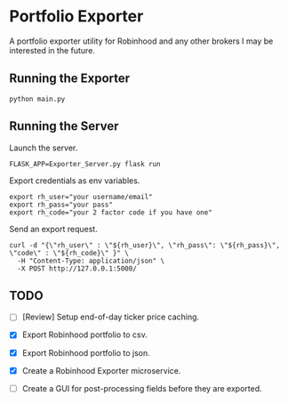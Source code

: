 # Portfolio Exporter

A portfolio exporter utility for Robinhood and any other brokers I may be interested in the future.

## Running the Exporter

```
python main.py
```

## Running the Server

Launch the server.

```
FLASK_APP=Exporter_Server.py flask run
```

Export credentials as env variables.

```
export rh_user="your username/email"
export rh_pass="your pass"
export rh_code="your 2 factor code if you have one"
```

Send an export request.

```
curl -d "{\"rh_user\" : \"${rh_user}\", \"rh_pass\": \"${rh_pass}\", \"code\" : \"${rh_code}\" }" \
  -H "Content-Type: application/json" \
  -X POST http://127.0.0.1:5000/
```

## TODO

- [ ] [Review] Setup end-of-day ticker price caching.

- [x] Export Robinhood portfolio to csv.
- [x] Export Robinhood portfolio to json.
- [x] Create a Robinhood Exporter microservice.
- [ ] Create a GUI for post-processing fields before they are exported.
